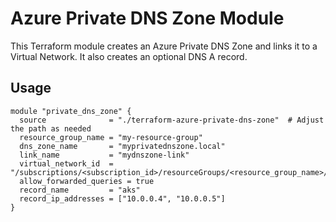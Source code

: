 # Azure Private DNS Zone Module

This Terraform module creates an Azure Private DNS Zone and links it to a Virtual Network. It also creates an optional DNS A record.

## Usage

```hcl
module "private_dns_zone" {
  source              = "./terraform-azure-private-dns-zone"  # Adjust the path as needed
  resource_group_name = "my-resource-group"
  dns_zone_name       = "myprivatednszone.local"
  link_name           = "mydnszone-link"
  virtual_network_id  = "/subscriptions/<subscription_id>/resourceGroups/<resource_group_name>/providers/Microsoft.Network/virtualNetworks/<vnet_name>"
  allow_forwarded_queries = true
  record_name         = "aks"
  record_ip_addresses = ["10.0.0.4", "10.0.0.5"]
}
